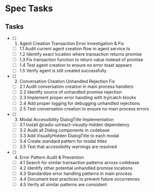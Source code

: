 # Spec Tasks

## Tasks

- [ ] 1. Agent Creation Transaction Error Investigation & Fix
  - [ ] 1.1 Audit current agent creation flow in agent.service.ts
  - [ ] 1.2 Identify exact location where transaction returns promise
  - [ ] 1.3 Fix transaction function to return value instead of promise
  - [ ] 1.4 Test agent creation to ensure no error toast appears
  - [ ] 1.5 Verify agent is still created successfully

- [ ] 2. Conversation Creation Unhandled Rejection Fix
  - [ ] 2.1 Audit conversation creation in main process handlers
  - [ ] 2.2 Identify source of unhandled promise rejection
  - [ ] 2.3 Implement proper error handling with try/catch blocks
  - [ ] 2.4 Add proper logging for debugging unhandled rejections
  - [ ] 2.5 Test conversation creation to ensure no main process errors

- [ ] 3. Modal Accessibility DialogTitle Implementation
  - [ ] 3.1 Install @radix-ui/react-visually-hidden dependency
  - [ ] 3.2 Audit all Dialog components in codebase
  - [ ] 3.3 Add VisuallyHidden DialogTitle to each modal
  - [ ] 3.4 Create standard pattern for modal titles
  - [ ] 3.5 Test that accessibility warnings are resolved

- [ ] 4. Error Pattern Audit & Prevention
  - [ ] 4.1 Search for similar transaction patterns across codebase
  - [ ] 4.2 Identify other potential unhandled promise locations
  - [ ] 4.3 Standardize error handling patterns in main process
  - [ ] 4.4 Document best practices to prevent future occurrences
  - [ ] 4.5 Verify all similar patterns are consistent
